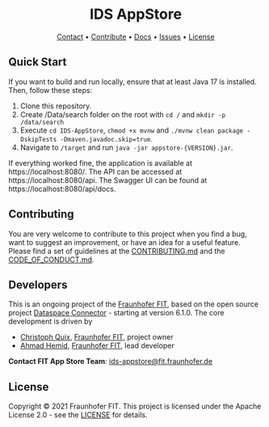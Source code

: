 <h1 align="center">
  <br>
      IDS AppStore
  <br>
</h1>


<p align="center">
  <a href="mailto:ids-appstore@fit.fraunhofer.de">Contact</a> •
  <a href="#contributing">Contribute</a> •
  <a href="https://international-data-spaces-association.github.io/IDS-AppStore/">Docs</a> •
  <a href="https://github.com/International-Data-Spaces-Association/IDS-AppStore/issues">Issues</a> •
  <a href="#license">License</a>
</p>


## Quick Start

If you want to build and run locally, ensure that at least Java 17 is installed. Then, follow these steps:

1.  Clone this repository.
2.  Create /Data/search folder on the root with `cd /` and `mkdir -p /data/search`
3.  Execute `cd IDS-AppStore`, `chmod +x mvnw` and `./mvnw clean package -DskipTests -Dmaven.javadoc.skip=true`.
5.  Navigate to `/target` and run `java -jar appstore-{VERSION}.jar`.

If everything worked fine, the application is available at https://localhost:8080/. The API can be accessed at https://localhost:8080/api. The Swagger UI can be found at https://localhost:8080/api/docs.


## Contributing

You are very welcome to contribute to this project when you find a bug, want to suggest an
improvement, or have an idea for a useful feature. Please find a set of guidelines at the
[CONTRIBUTING.md](CONTRIBUTING.md) and the [CODE_OF_CONDUCT.md](CODE_OF_CONDUCT.md).

## Developers

This is an ongoing project of the [Fraunhofer FIT](https://www.fit.fraunhofer.de/en.html), based on
the open source project [Dataspace Connector](https://github.com/International-Data-Spaces-Association/DataspaceConnector) - starting at version 6.1.0.
The core development is driven by
* [Christoph Quix](https://www.fit.fraunhofer.de/de/geschaeftsfelder/data-science-und-kuenstliche-intelligenz/datenmanagement.html), [Fraunhofer FIT](https://www.fit.fraunhofer.de/en.html), project owner
* [Ahmad Hemid](mailto:ahmad.hemid@fit.fraunhofer.de), [Fraunhofer FIT](https://www.fit.fraunhofer.de/en.html), lead developer

**Contact FIT App Store Team**: ids-appstore@fit.fraunhofer.de

## License
Copyright © 2021 Fraunhofer FIT. This project is licensed under the Apache License 2.0 - see the
[LICENSE](LICENSE) for details.
